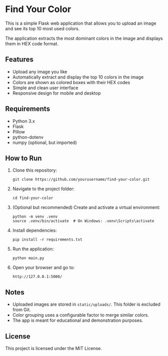 # Find Your Color

This is a simple Flask web application that allows you to upload an image and see its top 10 most used colors.

The application extracts the most dominant colors in the image and displays them in HEX code format.

## Features

- Upload any image you like
- Automatically extract and display the top 10 colors in the image
- Colors are shown as colored boxes with their HEX codes
- Simple and clean user interface
- Responsive design for mobile and desktop

## Requirements

- Python 3.x
- Flask
- Pillow
- python-dotenv
- numpy (optional, but imported)

## How to Run

1. Clone this repository:
    ```
    git clone https://github.com/yourusername/find-your-color.git
    ```

2. Navigate to the project folder:
    ```
    cd find-your-color
    ```

3. (Optional but recommended) Create and activate a virtual environment:
    ```
    python -m venv .venv
    source .venv/bin/activate  # On Windows: .venv\Scripts\activate
    ```

4. Install dependencies:
    ```
    pip install -r requirements.txt
    ```

5. Run the application:
    ```
    python main.py
    ```

6. Open your browser and go to:
    ```
    http://127.0.0.1:5000/
    ```

## Notes

- Uploaded images are stored in `static/uploads/`. This folder is excluded from Git.
- Color grouping uses a configurable factor to merge similar colors.
- The app is meant for educational and demonstration purposes.

## License

This project is licensed under the MIT License.
